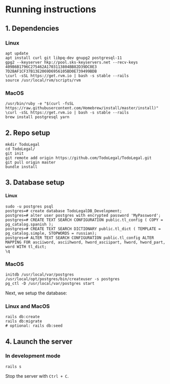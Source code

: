 # Running instructions

## 1. Dependencies

### Linux

```
apt update
apt install curl git libpq-dev gnupg2 postgresql-11
gpg2 --keyserver hkp://pool.sks-keyservers.net --recv-keys 409B6B1796C275462A1703113804BB82D39DC0E3 7D2BAF1CF37B13E2069D6956105BD0E739499BDB
\curl -sSL https://get.rvm.io | bash -s stable --rails
source /usr/local/rvm/scripts/rvm
```

### MacOS

```
/usr/bin/ruby -e "$(curl -fsSL https://raw.githubusercontent.com/Homebrew/install/master/install)"
\curl -sSL https://get.rvm.io | bash -s stable --rails
brew install postgresql yarn
```

## 2. Repo setup

```
mkdir TodoLegal
cd TodoLegal/
git init
git remote add origin https://github.com/TodoLegal/TodoLegal.git
git pull origin master
bundle install
```

## 3. Database setup

#### Linux

```
sudo -u postgres psql
postgres=# create database TodoLegalDB_Development;
postgres=# alter user postgres with encrypted password 'MyPassword';
postgres=# CREATE TEXT SEARCH CONFIGURATION public.tl_config ( COPY = pg_catalog.spanish );
postgres=# CREATE TEXT SEARCH DICTIONARY public.tl_dict ( TEMPLATE = pg_catalog.simple, STOPWORDS = russian);
postgres=# ALTER TEXT SEARCH CONFIGURATION public.tl_config ALTER MAPPING FOR asciiword, asciihword, hword_asciipart, hword, hword_part, word WITH tl_dict;
\q
```

### MacOS

```
initdb /usr/local/var/postgres
/usr/local/opt/postgres/bin/createuser -s postgres
pg_ctl -D /usr/local/var/postgres start
```

Next, we setup the database:

### Linux and MacOS

```
rails db:create
rails db:migrate
# optional: rails db:seed
```


## 4. Launch the server

### In development mode

```
rails s
```

Stop the server with `Ctrl + C`.

